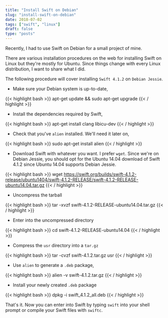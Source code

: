 ```yaml
---
title: "Install Swift on Debian"
slug: "install-swift-on-debian"
date: 2018-07-02
tags: ["swift", "linux"]
draft: false
type: "posts"
---
```


Recently, I had to use Swift on Debian for a small project of mine.

There are various installation procedures on the web for installing Swift on Linux but they're mostly for Ubuntu. Since things change with every Linux distribution, I want to share what I did.

The following procedure will cover installing `Swift 4.1.2` on `Debian Jessie`.

- Make sure your Debian system is up-to-date,

{{< highlight bash >}}
apt-get update && sudo apt-get upgrade
{{< / highlight >}}


- Install the dependencies required by Swift,

{{< highlight bash >}}
apt-get install clang libicu-dev
{{< / highlight >}}

- Check that you've `alien` installed. We'll need it later on,

{{< highlight bash >}}
sudo apt-get install alien
{{< / highlight >}}

- Download Swift with whatever you want. I prefer `wget`. Since we're on Debian Jessie, you should opt for the Ubuntu 14.04 download of Swift 4.1.2 since Ubuntu 14.04 supports Debian Jessie.

{{< highlight bash >}}
wget https://swift.org/builds/swift-4.1.2-release/ubuntu1404/swift-4.1.2-RELEASE/swift-4.1.2-RELEASE-ubuntu14.04.tar.gz
{{< / highlight >}}

- Uncompress the tarball

{{< highlight bash >}}
tar -xvzf swift-4.1.2-RELEASE-ubuntu14.04.tar.gz
{{< / highlight >}}
		
- Enter into the uncompressed directory

{{< highlight bash >}}
cd swift-4.1.2-RELEASE-ubuntu14.04
{{< / highlight >}}

- Compress the `usr` directory into a `tar.gz`

{{< highlight bash >}}
tar -cvzf swift-4.1.2.tar.gz usr
{{< / highlight >}}

- Use `alien` to generate a `.deb` package,

{{< highlight bash >}}
alien -v swift-4.1.2.tar.gz
{{< / highlight >}}

- Install your newly created `.deb` package

{{< highlight bash >}}
dpkg -i swift_4.1.2_all.deb
{{< / highlight >}}

That's it. Now you can enter into Swift by typing `swift` into your shell prompt or compile your Swift files with `swiftc`.
		